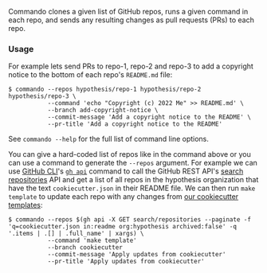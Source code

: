 Commando clones a given list of GitHub repos, runs a given command in each
repo, and sends any resulting changes as pull requests (PRs) to each repo.

### Usage

For example lets send PRs to repo-1, repo-2 and repo-3 to add a copyright notice to the bottom
of each repo's `README.md` file:

```console
$ commando --repos hypothesis/repo-1 hypothesis/repo-2 hypothesis/repo-3 \
           --command 'echo "Copyright (c) 2022 Me" >> README.md' \
           --branch add-copyright-notice \
           --commit-message 'Add a copyright notice to the README' \
           --pr-title 'Add a copyright notice to the README'
```

See `commando --help` for the full list of command line options.

You can give a hard-coded list of repos like in the command above or you can
use a command to generate the `--repos` argument. For example we can use
[GitHub CLI](https://cli.github.com/)'s
[`gh api`](https://cli.github.com/manual/gh_api) command to call the GitHub
REST API's [search repositories](https://docs.github.com/en/rest/search?apiVersion=2022-11-28#search-repositories)
API and get a list of all repos in the hypothesis organization that have the
text `cookiecutter.json` in their README file. We can then run `make template`
to update each repo with any changes from [our cookiecutter templates](https://github.com/hypothesis/cookiecutters):

```console
$ commando --repos $(gh api -X GET search/repositories --paginate -f 'q=cookiecutter.json in:readme org:hypothesis archived:false' -q '.items | .[] | .full_name' | xargs) \
           --command 'make template'
           --branch cookiecutter
           --commit-message 'Apply updates from cookiecutter'
           --pr-title 'Apply updates from cookiecutter'
```
